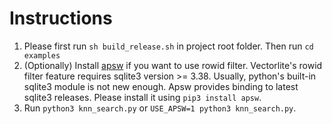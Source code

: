 # Instructions
1. Please first run `sh build_release.sh` in project root folder. Then run `cd examples`
2. (Optionally) Install [apsw](https://github.com/rogerbinns/apsw) if you want to use rowid filter. Vectorlite's rowid filter feature requires sqlite3 version >= 3.38. Usually, python's built-in sqlite3 module is not new enough. Apsw provides binding to latest sqlite3 releases. Please install it using `pip3 install apsw`.
3. Run `python3 knn_search.py` or `USE_APSW=1 python3 knn_search.py`.